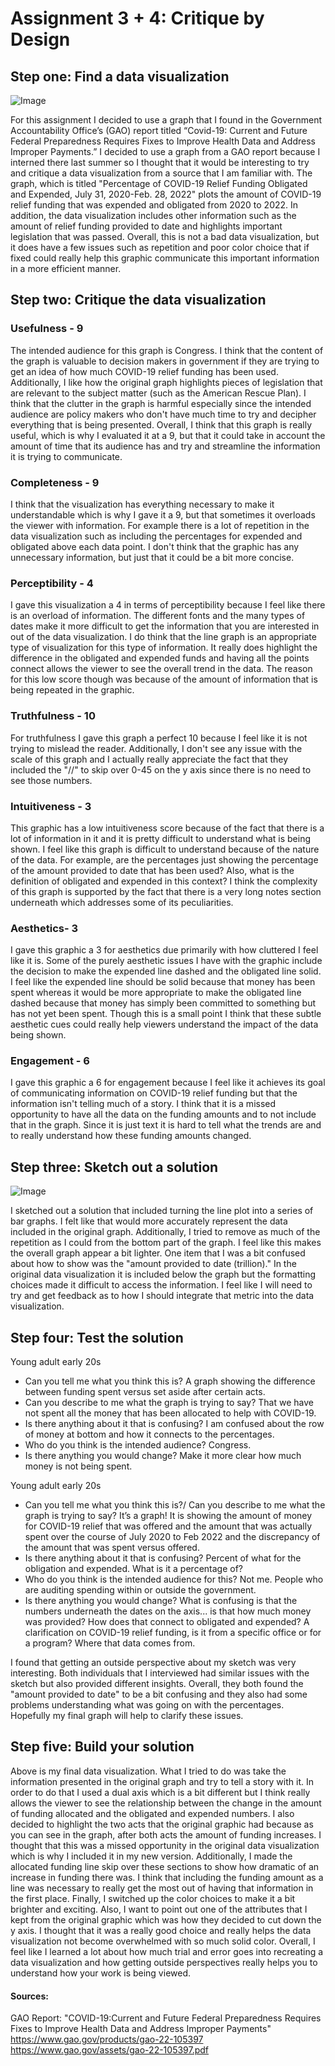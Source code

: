 # Assignment 3 + 4: Critique by Design

## Step one: Find a data visualization

![Image](image2.png)

For this assignment I decided to use a graph that I found in the Government Accountability Office’s (GAO) report titled “Covid-19: Current and Future Federal Preparedness Requires Fixes to Improve Health Data and Address Improper Payments.” I decided to use a graph from a GAO report because I interned there last summer so I thought that it would be interesting to try and critique a data visualization from a source that I am familiar with. The graph, which is titled "Percentage of COVID-19 Relief Funding Obligated and Expended, July 31, 2020-Feb. 28, 2022" plots the amount of COVID-19 relief funding that was expended and obligated from 2020 to 2022. In addition, the data visualization includes other information such as the amount of relief funding provided to date and highlights important legislation that was passed. Overall, this is not a bad data visualization, but it does have a few issues such as repetition and poor color choice that if fixed could really help this graphic communicate this important information in a more efficient manner. 

## Step two: Critique the data visualization

###  Usefulness - 9

The intended audience for this graph is Congress. I think that the content of the graph is valuable to decision makers in government if they are trying to get an idea of how much COVID-19 relief funding has been used. Additionally, I like how the original graph highlights pieces of legislation that are relevant to the subject matter (such as the American Rescue Plan). I think that the clutter in the graph is harmful especially since the intended audience are policy makers who don't have much time to try and decipher everything that is being presented. Overall, I think that this graph is really useful, which is why I evaluated it at a 9, but that it could take in account the amount of time that its audience has and try and streamline the information it is trying to communicate. 

###  Completeness - 9

I think that the visualization has everything necessary to make it understandable which is why I gave it a 9, but that sometimes it overloads the viewer with information. For example there is a lot of repetition in the data visualization such as including the percentages for expended and obligated above each data point. I don't think that the graphic has any unnecessary information, but just that it could be a bit more concise. 

###  Perceptibility - 4

I gave this visualization a 4 in terms of perceptibility because I feel like there is an overload of information. The different fonts and the many types of dates make it more difficult to get the information that you are interested in out of the data visualization. I do think that the line graph is an appropriate type of visualization for this type of information. It really does highlight the difference in the obligated and expended funds and having all the points connect allows the viewer to see the overall trend in the data. The reason for this low score though was because of the amount of information that is being repeated in the graphic. 

###  Truthfulness - 10

For truthfulness I gave this graph a perfect 10 because I feel like it is not trying to mislead the reader. Additionally, I don't see any issue with the scale of this graph and I actually really appreciate the fact that they included the "//" to skip over 0-45 on the y axis since there is no need to see those numbers. 

###  Intuitiveness - 3

This graphic has a low intuitiveness score because of the fact that there is a lot of information in it and it is pretty difficult to understand what is being shown. I feel like this graph is difficult to understand because of the nature of the data. For example, are the percentages just showing the percentage of the amount provided to date that has been used? Also, what is the definition of obligated and expended in this context? I think the complexity of this graph is supported by the fact that there is a very long notes section underneath which addresses some of its peculiarities.

###  Aesthetics- 3

I gave this graphic a 3 for aesthetics due primarily with how cluttered I feel like it is. Some of the purely aesthetic issues I have with the graphic include the decision to make the expended line dashed and the obligated line solid. I feel like the expended line should be solid because that money has been spent whereas it would be more appropriate to make the obligated line dashed because that money has simply been committed to something but has not yet been spent. Though this is a small point I think that these subtle aesthetic cues could really help viewers understand the impact of the data being shown.

###  Engagement - 6

I gave this graphic a 6 for engagement because I feel like it achieves its goal of communicating information on COVID-19 relief funding but that the information isn't telling much of a story. I think that it is a missed opportunity to have all the data on the funding amounts and to not include that in the graph. Since it is just text it is hard to tell what the trends are and to really understand how these funding amounts changed.

## Step three: Sketch out a solution

![Image](image1.png)

I sketched out a solution that included turning the line plot into a series of bar graphs. I felt like that would more accurately represent the data included in the original graph. Additionally, I tried to remove as much of the repetition as I could from the bottom part of the graph. I feel like this makes the overall graph appear a bit lighter. One item that I was a bit confused about how to show was the "amount provided to date (trillion)." In the original data visualization it is included below the graph but the formatting choices made it difficult to access the information. I feel like I will need to try and get feedback as to how I should integrate that metric into the data visualization.

## Step four: Test the solution

Young adult early 20s

- Can you tell me what you think this is?
A graph showing the difference between funding spent versus set aside after certain acts.
- Can you describe to me what the graph is trying to say?
That we have not spent all the money that has been allocated to help with COVID-19. 
- Is there anything about it that is confusing?
I am confused about the row of money at bottom and how it connects to the percentages.
- Who do you think is the intended audience?
Congress.
- Is there anything you would change?
Make it more clear how much money is not being spent.

Young adult early 20s

- Can you tell me what you think this is?/ Can you describe to me what the graph is trying to say?
It’s a graph! It is showing the amount of money for COVID-19 relief that was offered and the amount that was actually spent over the course of July 2020 to Feb 2022 and the discrepancy of the amount that was spent versus offered. 
- Is there anything about it that is confusing?
Percent of what for the obligation and expended. What is it a percentage of?
- Who do you think is the intended audience for this?
Not me. People who are auditing spending within or outside the government.
- Is there anything you would change?
What is confusing is that the numbers underneath the dates on the axis... is that how much money was provided? How does that connect to obligated and expended? A clarification on COVID-19 relief funding, is it from a specific office or for a program? Where that data comes from.

I found that getting an outside perspective about my sketch was very interesting. Both individuals that I interviewed had similar issues with the sketch but also provided different insights. Overall, they both found the "amount provided to date" to be a bit confusing and they also had some problems understanding what was going on with the percentages. Hopefully my final graph will help to clarify these issues.

## Step five: Build your solution

<div class="flourish-embed flourish-chart" data-src="visualisation/11238211"><script src="https://public.flourish.studio/resources/embed.js"></script></div>

Above is my final data visualization. What I tried to do was take the information presented in the original graph and try to tell a story with it. In order to do that I used a dual axis which is a bit different but I think really allows the viewer to see the relationship between the change in the amount of funding allocated and the obligated and expended numbers. I also decided to highlight the two acts that the original graphic had because as you can see in the graph, after both acts the amount of funding increases. I thought that this was a missed opportunity in the original data visualization which is why I included it in my new version. Additionally, I made the allocated funding line skip over these sections to show how dramatic of an increase in funding there was. I think that including the funding amount as a line was necessary to really get the most out of having that information in the first place. Finally, I switched up the color choices to make it a bit brighter and exciting. Also, I want to point out one of the attributes that I kept from the original graphic which was how they decided to cut down the y axis. I thought that it was a really good choice and really helps the data visualization not become overwhelmed with so much solid color. Overall, I feel like I learned a lot about how much trial and error goes into recreating a data visualization and how getting outside perspectives really helps you to understand how your work is being viewed. 

#### Sources:

GAO Report: "COVID-19:Current and Future Federal Preparedness Requires Fixes to Improve Health Data and Address Improper Payments"
https://www.gao.gov/products/gao-22-105397
https://www.gao.gov/assets/gao-22-105397.pdf









